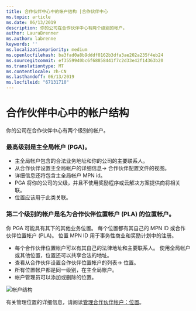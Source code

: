 ```yaml
---
title: 合作伙伴中心中的帐户结构 |合作伙伴中心
ms.topic: article
ms.date: 06/13/2019
description: 你的公司在合作伙伴中心有两个级别的帐户。
author: LauraBrenner
ms.author: labrenne
keywords: ''
ms.localizationpriority: medium
ms.openlocfilehash: ba3fad0a8b9dddf0162b3dfa3ae202a235f4eb24
ms.sourcegitcommit: ef3559940bc6f68858441f7c2d33e42f14363b20
ms.translationtype: MT
ms.contentlocale: zh-CN
ms.lasthandoff: 06/13/2019
ms.locfileid: "67131710"
---
```

# <a name="the-account-structure-in-partner-center"></a>合作伙伴中心中的帐户结构

你的公司在合作伙伴中心有两个级别的帐户。 

### <a name="the-top-level-is-the-primary-global-account-pga"></a>最高级别是主全局帐户 (PGA)。

- 主全局帐户包含的合法业务地址和你的公司的主要联系人。 
- 从合作伙伴设置主全局帐户的详细信息-> 合作伙伴配置文件的视图。
- 详细信息还将包含主全局帐户 MPN id。 
- PGA 将你的公司的父级，并且不使用奖励程序或云解决方案提供商将相关联。 
- 位置应该用于此类关联。

### <a name="the-second-level-account-is-the-location-account-called-partner-location-account-pla"></a>第二个级别的帐户是名为合作伙伴位置帐户 (PLA) 的位置帐户。

你 PGA 可能具有其下的其他业务位置。 每个位置都有其自己的 MPN ID 或合作伙伴位置帐户 (PLA)。 位置 MPN ID 用于事务性商业和奖励计划中的注册。

- 每个合作伙伴位置帐户可以有其自己的法律地址和主要联系人。 使用全局帐户或其他位置，位置还可以共享合法的地址。
- 查看从合作伙伴设置合作伙伴位置帐户的列表-> 位置。
- 所有位置帐户都是同一级别，在主全局帐户。
- 帐户管理员可以添加或删除的位置。

![帐户结构](images/accountstructure.png)

有关管理位置的详细信息，请阅读[管理合作伙伴帐户：位置](manage-locations.md)。 





















